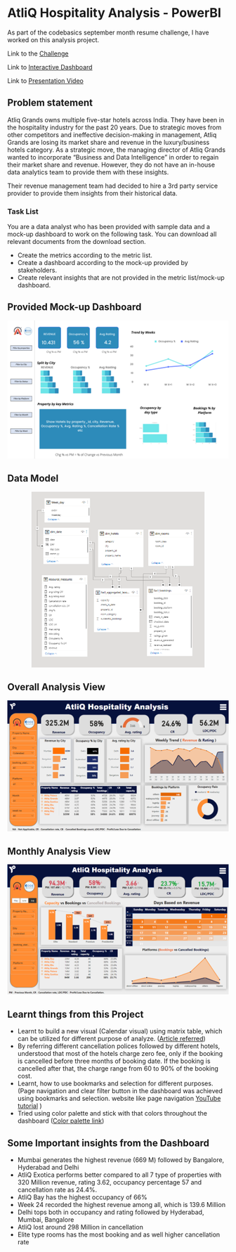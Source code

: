 # AtliQ Hospitality Analysis - PowerBI

As part of the codebasics september month resume challenge, I have worked on this analysis project.

Link to the [Challenge](https://codebasics.io/event/codebasics-resume-project-challenge)

Link to [Interactive Dashboard](https://www.novypro.com/project/-codebasics-september-month-resume-challenge)

Link to [Presentation Video](https://www.linkedin.com/posts/naveen-s6_codebasicsresumechallenge-codebasics-codebasicsresumechallenge-activity-6977486712180527105-17Hm)

## Problem statement

Atliq Grands owns multiple five-star hotels across India. They have been in the hospitality industry for the past 20 years. Due to strategic moves from other competitors and ineffective decision-making in management, Atliq Grands are losing its market share and revenue in the luxury/business hotels category. As a strategic move, the managing director of Atliq Grands wanted to incorporate “Business and Data Intelligence” in order to regain their market share and revenue. However, they do not have an in-house data analytics team to provide them with these insights.

Their revenue management team had decided to hire a 3rd party service provider to provide them insights from their historical data.

### Task List

You are a data analyst who has been provided with sample data and a mock-up dashboard to work on the following task. You can download all relevant documents from the download section.

- Create the metrics according to the metric list. 
- Create a dashboard according to the mock-up provided by stakeholders. 
- Create relevant insights that are not provided in the metric list/mock-up dashboard.

## Provided Mock-up Dashboard
<p align="center">
    <img src="https://github.com/Naveen-S6/AtliQ_Hospitality_Analysis_PowerBI/blob/main/Dataset/mock%20up%20dashboard_atliq%20grands.png" width="600">
</p>


## Data Model

<p align="center">
    <img src='https://github.com/Naveen-S6/AtliQ_Hospitality_Analysis_PowerBI/blob/main/resources/data_model.png' height="400">
</p>


## Overall Analysis View

<p align="center">
    <img src='https://github.com/Naveen-S6/AtliQ_Hospitality_Analysis_PowerBI/blob/main/resources/overall_view.png' width="600">
</p>

## Monthly Analysis View

<p align="center">
    <img src='https://github.com/Naveen-S6/AtliQ_Hospitality_Analysis_PowerBI/blob/main/resources/monthly_view.png' width="600">
</p>

## Learnt things from this Project 
- Learnt to build a new visual (Calendar visual) using matrix table, which can be utilized for different purpose of analyze. ([Article referred](https://www.linkedin.com/pulse/calendar-matrix-syed-ahmed-ali/?trackingId=VgyLpo%2BYxVRs8tD03PXcPQ%3D%3D))
- By referring different cancellation polices followed by different hotels, understood that most of the hotels charge zero fee, only if the booking is cancelled before three months of booking date. If the booking is cancelled after that, the charge range from 60 to 90% of the booking cost.
- Learnt, how to use bookmarks and selection for different purposes. (Page navigation and clear filter button in the dashboard was achieved using bookmarks and selection. website like page navigation [YouTube tutorial](https://www.youtube.com/watch?v=xCSYLrcLW00)   )
- Tried using color palette and stick with that colors throughout the dashboard ([Color palette link](https://colorhunt.co/palette/06113cff8c32ddddddeeeeee))

## Some Important insights from the Dashboard

- Mumbai generates the highest revenue (669 M) followed by Bangalore, Hyderabad and Delhi
- AtliQ Exotica performs better compared to all 7 type of properties with 320 Million revenue, rating 3.62, occupancy percentage 57 and cancellation rate as 24.4%.
- AtliQ Bay has the highest occupancy of 66%
- Week 24 recorded the highest revenue among all, which is 139.6 Million
- Delhi tops both in occupancy and rating followed by Hyderabad, Mumbai, Bangalore
- AtliQ lost around 298 Million in cancellation 
- Elite type rooms has the most booking and as well higher cancellation rate



